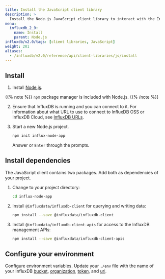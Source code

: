 ```yaml
---
title: Install the JavaScript client library
description: >
  Install the Node.js JavaScript client library to interact with the InfluxDB API.
menu:
  influxdb_2_0:
    name: Install
    parent: Node.js
influxdb/v2.0/tags: [client libraries, JavaScript]
weight: 201
aliases:
  - /influxdb/v2.0/reference/api/client-libraries/js/install
---
```


## Install

1. Install [Node.js](https://nodejs.org/en/download/package-manager/).

{{% note %}}
`npm` package manager is included with Node.js.
{{% /note %}}

2. Ensure that InfluxDB is running and you can connect to it.
   For information about what URL to use to connect to InfluxDB OSS or InfluxDB Cloud, see [InfluxDB URLs](/influxdb/v2.0/reference/urls/).

3. Start a new Node.js project.

   ```sh
   npm init influx-node-app
   ```

   Answer or `Enter` through the prompts.

## Install dependencies
The JavaScript client contains two packages. Add both as dependencies of your project.

1. Change to your project directory:

   ```sh
   cd influx-node-app
   ```

2. Install  `@influxdata/influxdb-client` for querying and writing data:

   ```sh
   npm install --save @influxdata/influxdb-client
   ```

3. Install `@influxdata/influxdb-client-apis` for access to the InfluxDB management APIs:

   ```sh
   npm install --save @influxdata/influxdb-client-apis
   ```

## Configure your environment
Configure environment variables. Update your `./env` file with the name of your InfluxDB [bucket](/influxdb/v2.0/organizations/buckets/), [organization](/influxdb/v2.0/organizations/), [token](/influxdb/v2.0/security/tokens/), and [url](/influxdb/v2.0/urls).
